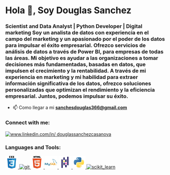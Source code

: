 <h1>Hola 👋, Soy Douglas Sanchez</h1>

<h3>Scientist and Data Analyst | Python Developer | Digital marketing
Soy un analista de datos con experiencia en el campo del marketing y un apasionado por el poder de los datos para impulsar el éxito empresarial. Ofrezco servicios de análisis de datos a través de Power BI, para empresas de todas las áreas. Mi objetivo es ayudar a las organizaciones a tomar decisiones más fundamentadas, basadas en datos, que impulsen el crecimiento y la rentabilidad. A través de mi experiencia en marketing y mi habilidad para extraer información significativa de los datos, ofrezco soluciones personalizadas que optimizan el rendimiento y la eficiencia empresarial. Juntos, podemos impulsar su éxito.</h3>

- 📫 Como llegar a mi **sanchesdouglas366@gmail.com**

<h3 align="left">Connect with me:</h3>
<p align="left">
<a href="https://linkedin.com/in/www.linkedin.com/in/ douglassanchezcasanova" target="blank"><img align="center" src="https://raw.githubusercontent.com/rahuldkjain/github-profile-readme-generator/master/src/images/icons/Social/linked-in-alt.svg" alt="www.linkedin.com/in/ douglassanchezcasanova" height="30" width="40" /></a>
</p>

<h3 align="left">Languages and Tools:</h3>
<p align="left"> <a href="https://www.w3schools.com/css/" target="_blank" rel="noreferrer"> <img src="https://raw.githubusercontent.com/devicons/devicon/master/icons/css3/css3-original-wordmark.svg" alt="css3" width="40" height="40"/> </a> <a href="https://git-scm.com/" target="_blank" rel="noreferrer"> <img src="https://www.vectorlogo.zone/logos/git-scm/git-scm-icon.svg" alt="git" width="40" height="40"/> </a> <a href="https://www.w3.org/html/" target="_blank" rel="noreferrer"> <img src="https://raw.githubusercontent.com/devicons/devicon/master/icons/html5/html5-original-wordmark.svg" alt="html5" width="40" height="40"/> </a> <a href="https://www.mysql.com/" target="_blank" rel="noreferrer"> <img src="https://raw.githubusercontent.com/devicons/devicon/master/icons/mysql/mysql-original-wordmark.svg" alt="mysql" width="40" height="40"/> </a> <a href="https://pandas.pydata.org/" target="_blank" rel="noreferrer"> <img src="https://raw.githubusercontent.com/devicons/devicon/2ae2a900d2f041da66e950e4d48052658d850630/icons/pandas/pandas-original.svg" alt="pandas" width="40" height="40"/> </a> <a href="https://www.python.org" target="_blank" rel="noreferrer"> <img src="https://raw.githubusercontent.com/devicons/devicon/master/icons/python/python-original.svg" alt="python" width="40" height="40"/> </a> <a href="https://scikit-learn.org/" target="_blank" rel="noreferrer"> <img src="https://upload.wikimedia.org/wikipedia/commons/0/05/Scikit_learn_logo_small.svg" alt="scikit_learn" width="40"
